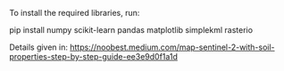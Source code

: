 To install the required libraries, run:

pip install numpy scikit-learn pandas matplotlib simplekml rasterio

Details given in: https://noobest.medium.com/map-sentinel-2-with-soil-properties-step-by-step-guide-ee3e9d0f1a1d




